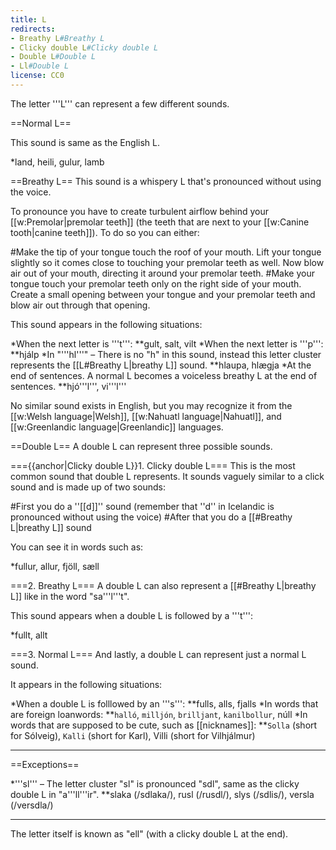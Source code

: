 ```yaml
---
title: L
redirects:
- Breathy L#Breathy L
- Clicky double L#Clicky double L
- Double L#Double L
- Ll#Double L
license: CC0
---
```


The letter '''L''' can represent a few different sounds.

==Normal L==

This sound is same as the English L.

*land, heili, gulur, lamb

==Breathy L==
This sound is a whispery L that's pronounced without using the voice.

To pronounce you have to create turbulent airflow behind your [[w:Premolar|premolar teeth]] (the teeth that are next to your [[w:Canine tooth|canine teeth]]). To do so you can either:

#Make the tip of your tongue touch the roof of your mouth. Lift your tongue slightly so it comes close to touching your premolar teeth as well. Now blow air out of your mouth, directing it around your premolar teeth.
#Make your tongue touch your premolar teeth only on the right side of your mouth. Create a small opening between your tongue and your premolar teeth and blow air out through that opening.

This sound appears in the following situations:

*When the next letter is '''t''':
**gult, salt, vilt
*When the next letter is '''p''':
**hjálp
*In "'''hl'''" – There is no "h" in this sound, instead this letter cluster represents the [[L#Breathy L|breathy L]] sound.
**hlaupa, hlægja
*At the end of sentences. A normal L becomes a voiceless breathy L at the end of sentences.
**hjó'''l''', vi'''l'''

No similar sound exists in English, but you may recognize it from the [[w:Welsh language|Welsh]], [[w:Nahuatl language|Nahuatl]], and [[w:Greenlandic language|Greenlandic]] languages.

==Double L==
A double L can represent three possible sounds.

==={{anchor|Clicky double L}}1. Clicky double L===
This is the most common sound that double L represents. It sounds vaguely similar to a click sound and is made up of two sounds:

#First you do a ''[[d]]'' sound (remember that ''d'' in Icelandic is pronounced without using the voice)
#After that you do a [[#Breathy L|breathy L]] sound

You can see it in words such as:

*fullur, allur, fjöll, sæll

===2. Breathy L===
A double L can also represent a [[#Breathy L|breathy L]] like in the word "sa'''l'''t".

This sound appears when a double L is followed by a '''t''':

*fullt, allt

===3. Normal L===
And lastly, a double L can represent just a normal L sound.

It appears in the following situations:

*When a double L is folllowed by an '''s''':
**fulls, alls, fjalls
*In words that are foreign loanwords:
**`halló`, `milljón`, `brilljant`, `kanilbollur`, núll
*In words that are supposed to be cute, such as [[nicknames]]:
**`Solla` (short for Sólveig), `Kalli` (short for Karl), Villi (short for Vilhjálmur)

***

==Exceptions==

*'''sl''' – The letter cluster "sl" is pronounced "sdl", same as the clicky double L in "a'''ll'''ir".
**slaka (/sdlaka/), rusl (/rusdl/), slys (/sdlis/), versla (/versdla/)

***

The letter itself is known as "ell" (with a clicky double L at the end).

